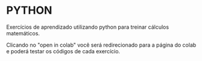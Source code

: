 # PYTHON
Exercícios de aprendizado utilizando python para treinar cálculos matemáticos.

Clicando no "open in colab" você será redirecionado para a página do colab e poderá testar os códigos de cada exercício.
